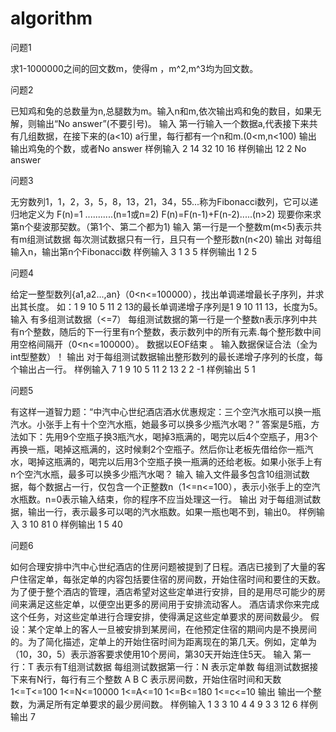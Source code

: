 # algorithm

问题1

求1-1000000之间的回文数m，使得m ，m^2,m^3均为回文数。


问题2 

已知鸡和兔的总数量为n,总腿数为m。输入n和m,依次输出鸡和兔的数目，如果无解，则输出“No answer”(不要引号)。
输入
第一行输入一个数据a,代表接下来共有几组数据，在接下来的(a<10)
a行里，每行都有一个n和m.(0<m,n<100)
输出
输出鸡兔的个数，或者No answer
样例输入
2
14 32
10 16
样例输出
12 2
No answer


问题3

无穷数列1，1，2，3，5，8，13，21，34，55...称为Fibonacci数列，它可以递归地定义为
F(n)=1 ...........(n=1或n=2)
F(n)=F(n-1)+F(n-2).....(n>2)
现要你来求第n个斐波那契数。（第1个、第二个都为1)
输入
第一行是一个整数m(m<5)表示共有m组测试数据
每次测试数据只有一行，且只有一个整形数n(n<20)
输出
对每组输入n，输出第n个Fibonacci数
样例输入
3
1
3
5
样例输出
1
2
5

问题4 

给定一整型数列{a1,a2...,an}（0<n<=100000），找出单调递增最长子序列，并求出其长度。
如：1 9 10 5 11 2 13的最长单调递增子序列是1 9 10 11 13，长度为5。
输入
有多组测试数据（<=7）
每组测试数据的第一行是一个整数n表示序列中共有n个整数，随后的下一行里有n个整数，表示数列中的所有元素.每个整形数中间用空格间隔开（0<n<=100000）。
数据以EOF结束 。
输入数据保证合法（全为int型整数）！
输出
对于每组测试数据输出整形数列的最长递增子序列的长度，每个输出占一行。
样例输入
7
1 9 10 5 11 2 13
2
2 -1
样例输出
5
1


问题5 

有这样一道智力题：“中汽中心世纪酒店酒水优惠规定：三个空汽水瓶可以换一瓶汽水。小张手上有十个空汽水瓶，她最多可以换多少瓶汽水喝？”
答案是5瓶，方法如下：先用9个空瓶子换3瓶汽水，喝掉3瓶满的，喝完以后4个空瓶子，用3个再换一瓶，喝掉这瓶满的，这时候剩2个空瓶子。然后你让老板先借给你一瓶汽水，喝掉这瓶满的，喝完以后用3个空瓶子换一瓶满的还给老板。如果小张手上有n个空汽水瓶，最多可以换多少瓶汽水喝？
输入
输入文件最多包含10组测试数据，每个数据占一行，仅包含一个正整数n（1<=n<=100），表示小张手上的空汽水瓶数。n=0表示输入结束，你的程序不应当处理这一行。
输出
对于每组测试数据，输出一行，表示最多可以喝的汽水瓶数。如果一瓶也喝不到，输出0。
样例输入
3
10
81
0
样例输出
1
5
40


问题6

如何合理安排中汽中心世纪酒店的住房问题被提到了日程。酒店已接到了大量的客户住宿定单，每张定单的内容包括要住宿的房间数，开始住宿时间和要住的天数。为了便于整个酒店的管理，酒店希望对这些定单进行安排，目的是用尽可能少的房间来满足这些定单，以便空出更多的房间用于安排流动客人。
酒店请求你来完成这个任务，对这些定单进行合理安排，使得满足这些定单要求的房间数最少。
假设：某个定单上的客人一旦被安排到某房间，在他预定住宿的期间内是不换房间的。为了简化描述，定单上的开始住宿时间为距离现在的第几天。例如，定单为（10，30，5）表示游客要求使用10个房间，第30天开始连住5天。
输入
第一行：T 表示有T组测试数据
每组测试数据第一行：N 表示定单数
每组测试数据接下来有N行，每行有三个整数 A B C 表示房间数，开始住宿时间和天数
1<=T<=100
1<=N<=10000 1<=A<=10 1<=B<=180 1<=c<=10
输出
输出一个整数，为满足所有定单要求的最少房间数。
样例输入
1
3
3 10 4
4 9 3
3 12 6
样例输出
7

